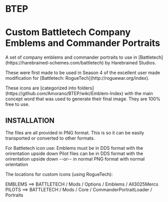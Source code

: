 # BTEP
<h1>Custom Battletech Company Emblems and Commander Portraits</h1>

<p>A set of company emblems and commander portraits to use in [Battletech](https://harebrained-schemes.com/battletech) by Harebrained Studios.</p>
<p>These were first made to be used in Season 4 of the excellent user made modification for [Battletech: RogueTech](http://roguewar.org/index).</p>
<p>These icons are [categorized into folders](https://github.com/Amorano/BTEP/wiki/Emblem-Index) with the main concept word that was used to generate their final image. They are 100% free to use.</p>

<h2>INSTALLATION</h2>

<p>The files are all provided in PNG format. This is so it can be easily transported or converted to other formats.</p>

<p>For Battletech icon use:
Emblems must be in DDS format with the orirentation upside down
Pilot files can be in DDS format with the orirentation upside down --or-- in normal PNG format with normal orientation</p>

<p>The locations for custom icons (using RogueTech):</p>

EMBLEMS ==> BATTLETECH / Mods / Options / Emblems / All3025Mercs<br>
PILOTS  ==> BATTLETECH / Mods / Core / CommanderPortraitLoader / Portraits
